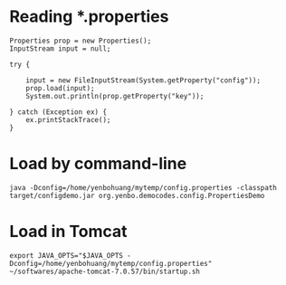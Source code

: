 # Reading *.properties

    Properties prop = new Properties();
    InputStream input = null;
    
    try {

	    input = new FileInputStream(System.getProperty("config"));
	    prop.load(input);
	    System.out.println(prop.getProperty("key"));

    } catch (Exception ex) {
	    ex.printStackTrace();
    }

# Load by command-line

    java -Dconfig=/home/yenbohuang/mytemp/config.properties -classpath target/configdemo.jar org.yenbo.democodes.config.PropertiesDemo

# Load in Tomcat

    export JAVA_OPTS="$JAVA_OPTS -Dconfig=/home/yenbohuang/mytemp/config.properties"
    ~/softwares/apache-tomcat-7.0.57/bin/startup.sh
